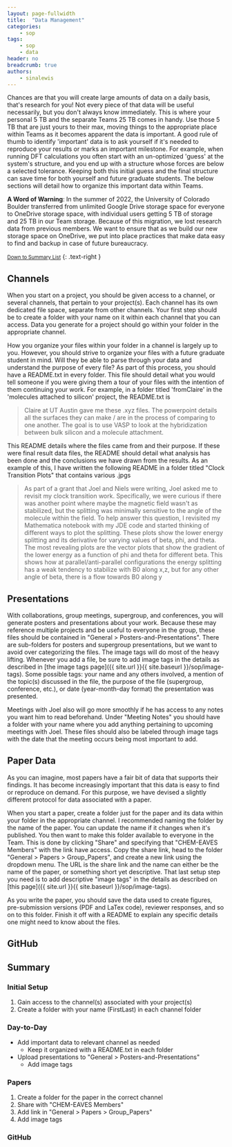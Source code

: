 ```yaml
---
layout: page-fullwidth
title:  "Data Management"
categories:
    - sop
tags:
    - sop
    - data
header: no
breadcrumb: true
authors:
    - sinalewis
---
```


Chances are that you will create large amounts of data on a daily basis, that's research for you! Not every piece of that data will be useful necessarily, but you don't always know immediately. This is where your personal 5 TB and the separate Teams 25 TB comes in handy. Use those 5 TB that are just yours to their max, moving things to the appropriate place within Teams as it becomes apparent the data is important. A good rule of thumb to identify 'important' data is to ask yourself if it's needed to reproduce your results or marks an important milestone. For example, when running DFT calculations you often start with an un-optimized 'guess' at the system's structure, and you end up with a structure whose forces are below a selected tolerance. Keeping both this initial guess and the final structure can save time for both yourself and future graduate students. The below sections will detail how to organize this important data within Teams.

**A Word of Warning**: In the summer of 2022, the University of Colorado Boulder transferred from unlimited Google Drive storage space for everyone to OneDrive storage space, with individual users getting 5 TB of storage and 25 TB in our Team storage. Because of this migration, we lost research data from previous members. We want to ensure that as we build our new storage space on OneDrive, we put into place practices that make data easy to find and backup in case of future bureaucracy.

<small markdown="1">[Down to Summary List](#summary)</small>
{: .text-right }

## Channels

When you start on a project, you should be given access to a channel, or several channels, that pertain to your project(s). Each channel has its own dedicated file space, separate from other channels. Your first step should be to create a folder with your name on it within each channel that you can access. Data you generate for a project should go within your folder in the appropriate channel.

How you organize your files within your folder in a channel is largely up to you. However, you should strive to organize your files with a future graduate student in mind. Will they be able to parse through your data and understand the purpose of every file? As part of this process, you should have a README.txt in every folder. This file should detail what you would tell someone if you were giving them a tour of your files with the intention of them continuing your work. For example, in a folder titled 'fromClaire' in the 'molecules attached to silicon' project, the README.txt is

> Claire at UT Austin gave me these .xyz files. The powerpoint details all the surfaces they can make / are in the process of comparing to one another. The goal is to use VASP to look at the hybridization between bulk silicon and a molecule attachment.

This README details where the files came from and their purpose. If these were final result data files, the README should detail what analysis has been done and the conclusions we have drawn from the results. As an example of this, I have written the following README in a folder titled "Clock Transition Plots" that contains various .jpgs

> As part of a grant that Joel and Niels were writing, Joel asked me to revisit my clock transition work. Specifically, we were curious if there was another point where maybe the magnetic field wasn't as stabilized, but the splitting was minimally sensitive to the angle of the molecule within the field. To help answer this question, I revisited my Mathematica notebook with my JDE code and started thinking of different ways to plot the splitting. These plots show the lower energy splitting and its derivative for varying values of beta, phi, and theta. The most revealing plots are the vector plots that show the gradient of the lower energy as a function of phi and theta for different beta. This shows how at parallel/anti-parallel configurations the energy splitting has a weak tendency to stabilize with B0 along x,z, but for any other angle of beta, there is a flow towards B0 along y


## Presentations

With collaborations, group meetings, supergroup, and conferences, you will generate posters and presentations about your work. Because these may reference multiple projects and be useful to everyone in the group, these files should be contained in "General > Posters-and-Presentations". There are sub-folders for posters and supergroup presentations, but we want to avoid over categorizing the files. The image tags will do most of the heavy lifting. Whenever you add a file, be sure to add image tags in the details as described in [the image tags page]({{ site.url }}{{ site.baseurl }}/sop/image-tags). Some possible tags: your name and any others involved, a mention of the topic(s) discussed in the file, the purpose of the file (supergroup, conference, etc.), or date (year-month-day format) the presentation was presented.

Meetings with Joel also will go more smoothly if he has access to any notes you want him to read beforehand. Under "Meeting Notes" you should have a folder with your name where you add anything pertaining to upcoming meetings with Joel. These files should also be labeled through image tags with the date that the meeting occurs being most important to add.

## Paper Data

As you can imagine, most papers have a fair bit of data that supports their findings. It has become increasingly important that this data is easy to find or reproduce on demand. For this purpose, we have devised a slightly different protocol for data associated with a paper.

When you start a paper, create a folder just for the paper and its data within your folder in the appropriate channel. I recommended naming the folder by the name of the paper. You can update the name if it changes when it's published. You then want to make this folder available to everyone in the Team. This is done by clicking "Share" and specifying that "CHEM-EAVES Members" with the link have access. Copy the share link, head to the folder "General > Papers > Group_Papers", and create a new link using the dropdown menu. The URL is the share link and the name can either be the name of the paper, or something short yet descriptive. That last setup step you need is to add descriptive "image tags" in the details as described on [this page]({{ site.url }}{{ site.baseurl }}/sop/image-tags).

As you write the paper, you should save the data used to create figures, pre-submission versions (PDF and LaTex code), reviewer responses, and so on to this folder. Finish it off with a README to explain any specific details one might need to know about the files.


## GitHub



## Summary

### Initial Setup
1. Gain access to the channel(s) associated with your project(s)
2. Create a folder with your name (FirstLast) in each channel folder

### Day-to-Day
- Add important data to relevant channel as needed
    - Keep it organized with a README.txt in each folder
- Upload presentations to "General > Posters-and-Presentations"
    - Add image tags

### Papers
1. Create a folder for the paper in the correct channel
2. Share with "CHEM-EAVES Members"
3. Add link in "General > Papers > Group_Papers"
4. Add image tags

### GitHub